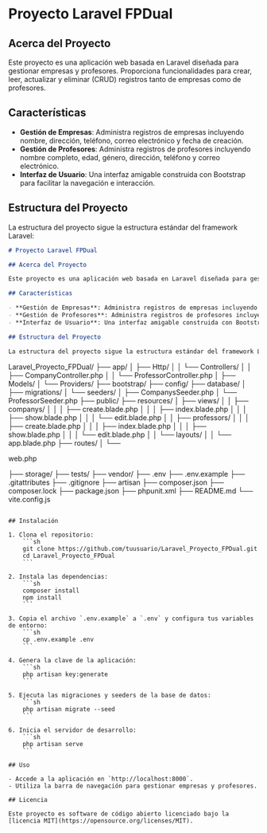 # Proyecto Laravel FPDual

## Acerca del Proyecto

Este proyecto es una aplicación web basada en Laravel diseñada para gestionar empresas y profesores. Proporciona funcionalidades para crear, leer, actualizar y eliminar (CRUD) registros tanto de empresas como de profesores.

## Características

- **Gestión de Empresas**: Administra registros de empresas incluyendo nombre, dirección, teléfono, correo electrónico y fecha de creación.
- **Gestión de Profesores**: Administra registros de profesores incluyendo nombre completo, edad, género, dirección, teléfono y correo electrónico.
- **Interfaz de Usuario**: Una interfaz amigable construida con Bootstrap para facilitar la navegación e interacción.

## Estructura del Proyecto

La estructura del proyecto sigue la estructura estándar del framework Laravel:

```md
# Proyecto Laravel FPDual

## Acerca del Proyecto

Este proyecto es una aplicación web basada en Laravel diseñada para gestionar empresas y profesores. Proporciona funcionalidades para crear, leer, actualizar y eliminar (CRUD) registros tanto de empresas como de profesores.

## Características

- **Gestión de Empresas**: Administra registros de empresas incluyendo nombre, dirección, teléfono, correo electrónico y fecha de creación.
- **Gestión de Profesores**: Administra registros de profesores incluyendo nombre completo, edad, género, dirección, teléfono y correo electrónico.
- **Interfaz de Usuario**: Una interfaz amigable construida con Bootstrap para facilitar la navegación e interacción.

## Estructura del Proyecto

La estructura del proyecto sigue la estructura estándar del framework Laravel:

```
Laravel_Proyecto_FPDual/
├── app/
│   ├── Http/
│   │   └── Controllers/
│   │       ├── CompanyController.php
│   │       └── ProfessorController.php
│   ├── Models/
│   └── Providers/
├── bootstrap/
├── config/
├── database/
│   ├── migrations/
│   └── seeders/
│       ├── CompanysSeeder.php
│       └── ProfessorSeeder.php
├── public/
├── resources/
│   ├── views/
│   │   ├── companys/
│   │   │   ├── create.blade.php
│   │   │   ├── index.blade.php
│   │   │   ├── show.blade.php
│   │   │   └── edit.blade.php
│   │   ├── professors/
│   │   │   ├── create.blade.php
│   │   │   ├── index.blade.php
│   │   │   ├── show.blade.php
│   │   │   └── edit.blade.php
│   │   └── layouts/
│   │       └── app.blade.php
├── routes/
│   └── 

web.php


├── storage/
├── tests/
├── vendor/
├── .env
├── .env.example
├── .gitattributes
├── .gitignore
├── artisan
├── composer.json
├── composer.lock
├── package.json
├── phpunit.xml
├── README.md
└── vite.config.js
```

## Instalación

1. Clona el repositorio:
    ```sh
    git clone https://github.com/tuusuario/Laravel_Proyecto_FPDual.git
    cd Laravel_Proyecto_FPDual
    ```

2. Instala las dependencias:
    ```sh
    composer install
    npm install
    ```

3. Copia el archivo `.env.example` a `.env` y configura tus variables de entorno:
    ```sh
    cp .env.example .env
    ```

4. Genera la clave de la aplicación:
    ```sh
    php artisan key:generate
    ```

5. Ejecuta las migraciones y seeders de la base de datos:
    ```sh
    php artisan migrate --seed
    ```

6. Inicia el servidor de desarrollo:
    ```sh
    php artisan serve
    ```

## Uso

- Accede a la aplicación en `http://localhost:8000`.
- Utiliza la barra de navegación para gestionar empresas y profesores.

## Licencia

Este proyecto es software de código abierto licenciado bajo la [licencia MIT](https://opensource.org/licenses/MIT).
```

